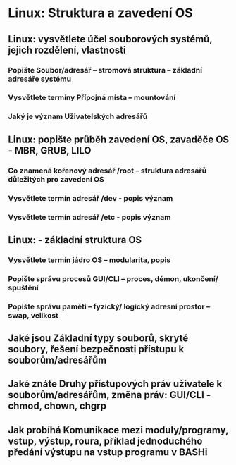 # Linux: Struktura a zavedení OS

## Linux: vysvětlete účel souborových systémů, jejich rozdělení, vlastnosti

### Popište Soubor/adresář – stromová struktura – základní adresáře systému

### Vysvětlete termíny Přípojná místa – mountování

### Jaký je význam Uživatelských adresářů

## Linux: popište průběh zavedení OS, zavaděče OS - MBR, GRUB, LILO

### Co znamená kořenový adresář /root – struktura adresářů důležitých pro zavedení OS

### Vysvětlete termín adresář /dev  - popis význam

### Vysvětlete termín adresář /etc   - popis význam

## Linux: - základní struktura OS

### Vysvětlete termín jádro OS – modularita, popis

### Popište správu procesů GUI/CLI – proces, démon, ukončení/ spuštění

### Popište správu paměti – fyzický/ logický adresní prostor – swap, velikost 

## Jaké jsou Základní typy souborů, skryté soubory, řešení bezpečnosti přístupu k souborům/adresářům 

## Jaké znáte Druhy přístupových práv uživatele k souborům/adresářům, změna práv: GUI/CLI - chmod, chown, chgrp

## Jak probíhá Komunikace mezi moduly/programy, vstup, výstup, roura, příklad jednoduchého předání výstupu na vstup programu v BASHi
